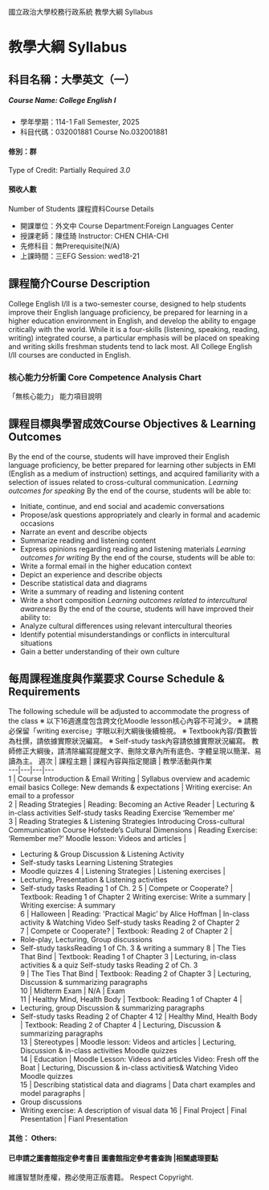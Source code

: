國立政治大學校務行政系統 教學大綱 Syllabus
# 教學大綱 Syllabus
##  科目名稱：大學英文（一） 
#####  Course Name: College English I
  * 學年學期：114-1 Fall Semester, 2025 
  * 科目代碼：032001881 Course No.032001881
#### 修別：群
Type of Credit: Partially Required 
_3.0_
#### 預收人數
Number of Students
課程資料Course Details
  * 開課單位：外文中 Course Department:Foreign Languages Center 
  * 授課老師：陳佳琦 Instructor: CHEN CHIA-CHI 
  * 先修科目：無Prerequisite(N/A)
  * 上課時間：三EFG Session: wed18-21
##  課程簡介Course Description
College English I/II is a two-semester course, designed to help students improve their English language proficiency, be prepared for learning in a higher education environment in English, and develop the ability to engage critically with the world. While it is a four-skills (listening, speaking, reading, writing) integrated course, a particular emphasis will be placed on speaking and writing skills freshman students tend to lack most. All College English I/II courses are conducted in English.
###  核心能力分析圖 Core Competence Analysis Chart
「無核心能力」 
能力項目說明
##  課程目標與學習成效Course Objectives & Learning Outcomes 
By the end of the course, students will have improved their English language proficiency, be better prepared for learning other subjects in EMI (English as a medium of instruction) settings, and acquired familiarity with a selection of issues related to cross-cultural communication.
_Learning outcomes for speaking_
By the end of the course, students will be able to:
  * Initiate, continue, and end social and academic conversations
  * Propose/ask questions appropriately and clearly in formal and academic occasions
  * Narrate an event and describe objects
  * Summarize reading and listening content
  * Express opinions regarding reading and listening materials
_Learning outcomes for writing_
By the end of the course, students will be able to:
  * Write a formal email in the higher education context
  * Depict an experience and describe objects
  * Describe statistical data and diagrams
  * Write a summary of reading and listening content
  * Write a short composition
_Learning outcomes related to intercultural awareness_
By the end of the course, students will have improved their ability to:
  * Analyze cultural differences using relevant intercultural theories
  * Identify potential misunderstandings or conflicts in intercultural situations
  * Gain a better understanding of their own culture
##  每周課程進度與作業要求 Course Schedule & Requirements
The following schedule will be adjusted to accommodate the progress of the class
※ 以下16週進度包含跨文化Moodle lesson核心內容不可減少。
※ 請務必保留「writing exercise」字眼以利大綱後後續檢視。
※ Textbook內容/頁數皆為杜撰，請依據實際狀況編寫。
※ Self-study task內容請依據實際狀況編寫。
教師修正大綱後，請清除編寫提醒文字、刪除文章內所有底色、字體呈現以簡潔、易讀為主。
週次 |  課程主題 |  課程內容與指定閱讀 |  教學活動與作業  
---|---|---|---  
1 |  Course Introduction & Email Writing |  Syllabus overview and academic email basics College: New demands & expectations |  Writing exercise: An email to a professor  
2 |  Reading Strategies | Reading: Becoming an Active Reader |  Lecturing & in-class activities Self-study tasks Reading Exercise ‘Remember me’  
3 |  Reading Strategies & Listening Strategies Introducing Cross-cultural Communication Course Hofstede’s Cultural Dimensions |  Reading Exercise: ‘Remember me?’ Moodle lesson: Videos and articles | 
  * Lecturing & Group Discussion & Listening Activity
  * Self-study tasks Learning Listening Strategies
  * Moodle quizzes
4 |  Listening Strategies |  Listening exercises | 
  * Lecturing, Presentation & Listening activities
  * Self-study tasks Reading 1 of Ch. 2
5 |  Compete or Cooperate? |  Textbook: Reading 1 of Chapter 2 Writing exercise: Write a summary |  Writing exercise: A summary  
6 |  Halloween |  Reading: 'Practical Magic’ by Alice Hoffman |  In-class activity & Watching Video Self-study tasks Reading 2 of Chapter 2  
7 |  Compete or Cooperate? |  Textbook: Reading 2 of Chapter 2 | 
  * Role-play, Lecturing, Group discussions
  * Self-study tasksReading 1 of Ch. 3 & writing a summary
8 |  The Ties That Bind |  Textbook: Reading 1 of Chapter 3 |  Lecturing, in-class activities & a quiz Self-study tasks Reading 2 of Ch. 3  
9 |  The Ties That Bind |  Textbook: Reading 2 of Chapter 3 |  Lecturing, Discussion & summarizing paragraphs  
10 |  Midterm Exam |  N/A | Exam  
11 |  Healthy Mind, Health Body |  Textbook: Reading 1 of Chapter 4 | 
  * Lecturing, group Discussion & summarizing paragraphs
  * Self-study tasks Reading 2 of Chapter 4
12 |  Healthy Mind, Health Body |  Textbook: Reading 2 of Chapter 4 |  Lecturing, Discussion & summarizing paragraphs  
13 |  Stereotypes |  Moodle lesson: Videos and articles |  Lecturing, Discussion & in-class activities Moodle quizzes  
14 |  Education |  Moodle Lesson: Videos and articles Video: Fresh off the Boat |  Lecturing, Discussion & in-class activities& Watching Video Moodle quizzes  
15 |  Describing statistical data and diagrams |  Data chart examples and model paragraphs | 
  * Group discussions
  * Writing exercise: A description of visual data
16 |  Final Project |  Final Presentation |  Fianl Presentation  
####  其他： Others:
####  已申請之圖書館指定參考書目  圖書館指定參考書查詢 |相關處理要點
維護智慧財產權，務必使用正版書籍。 Respect Copyright.